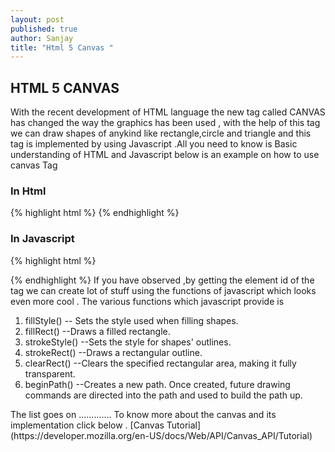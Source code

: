 ```yaml
---
layout: post
published: true
author: Sanjay
title: "Html 5 Canvas "
---
```





## HTML 5 CANVAS
With the recent development of HTML language  the new tag called CANVAS has changed the way the graphics has been used , with the help of this tag we can draw shapes of anykind like rectangle,circle and triangle and this tag is implemented by using Javascript .All you need to know is Basic understanding of HTML and Javascript below is an example on how to use canvas Tag 

### In Html 
{% highlight html %}
<canvas id="myCanvas" width="200" height="100" >
</canvas>
{% endhighlight %}
### In Javascript
{% highlight html %}
<script>
var c = document.getElementById("myCanvas");
var ctx = c.getContext("2d");
ctx.fillStyle = "yellow";
ctx.fillRect(0,0,150,75);
</script>
{% endhighlight %}
If you have observed ,by getting the element id of the tag we can create lot of stuff using the functions of javascript which looks even more cool .
The various functions which javascript provide is 
<ol>
<li>fillStyle() -- Sets the style used when filling shapes.</li> 
<li>fillRect() --Draws a filled rectangle.</li>
<li>strokeStyle() --Sets the style for shapes' outlines.</li>
<li>strokeRect() --Draws a rectangular outline.</li>
<li>clearRect() --Clears the specified rectangular area, making it fully transparent.</li>
<li>beginPath() --Creates a new path. Once created, future drawing commands are directed into the path and used to build the path up.</li>
</ol>
The list goes on .............
To know more about the canvas and its implementation click below .
[Canvas Tutorial](https://developer.mozilla.org/en-US/docs/Web/API/Canvas_API/Tutorial)
